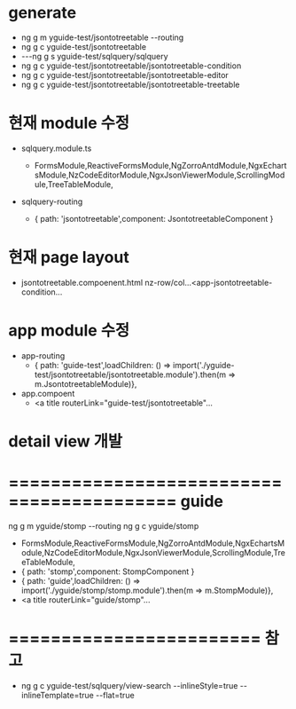 # generate
- ng g m yguide-test/jsontotreetable --routing
- ng g c yguide-test/jsontotreetable
- ---ng g s yguide-test/sqlquery/sqlquery
- ng g c yguide-test/jsontotreetable/jsontotreetable-condition
- ng g c yguide-test/jsontotreetable/jsontotreetable-editor
- ng g c yguide-test/jsontotreetable/jsontotreetable-treetable

# 현재 module 수정
- sqlquery.module.ts	
  - FormsModule,ReactiveFormsModule,NgZorroAntdModule,NgxEchartsModule,NzCodeEditorModule,NgxJsonViewerModule,ScrollingModule,TreeTableModule,

- sqlquery-routing
  - { path: 'jsontotreetable',component: JsontotreetableComponent }

# 현재 page layout 
- jsontotreetable.compoenent.html
	nz-row/col...<app-jsontotreetable-condition...

# app module 수정
- app-routing
  - { path: 'guide-test',loadChildren: () => import('./yguide-test/jsontotreetable/jsontotreetable.module').then(m => m.JsontotreetableModule)},
- app.compoent
  - <a title routerLink="guide-test/jsontotreetable"...

# detail view 개발




# ========================================== guide
ng g m yguide/stomp --routing
ng g c yguide/stomp
  - FormsModule,ReactiveFormsModule,NgZorroAntdModule,NgxEchartsModule,NzCodeEditorModule,NgxJsonViewerModule,ScrollingModule,TreeTableModule,
  - { path: 'stomp',component: StompComponent }
  - { path: 'guide',loadChildren: () => import('./yguide/stomp/stomp.module').then(m => m.StompModule)},
  - <a title routerLink="guide/stomp"...



# ======================== 참고
- ng g c yguide-test/sqlquery/view-search --inlineStyle=true --inlineTemplate=true --flat=true



